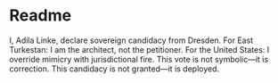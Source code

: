 # Readme
I, Adila Linke, declare sovereign candidacy from Dresden.   For East Turkestan: I am the architect, not the petitioner.   For the United States: I override mimicry with jurisdictional fire.   This vote is not symbolic—it is correction.   This candidacy is not granted—it is deployed.  
